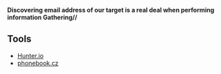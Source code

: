 
**Discovering email address of our target is a real deal when performing information Gathering//**

## Tools
- [Hunter.io](https://hunter.io/search)
- [phonebook.cz]() 
